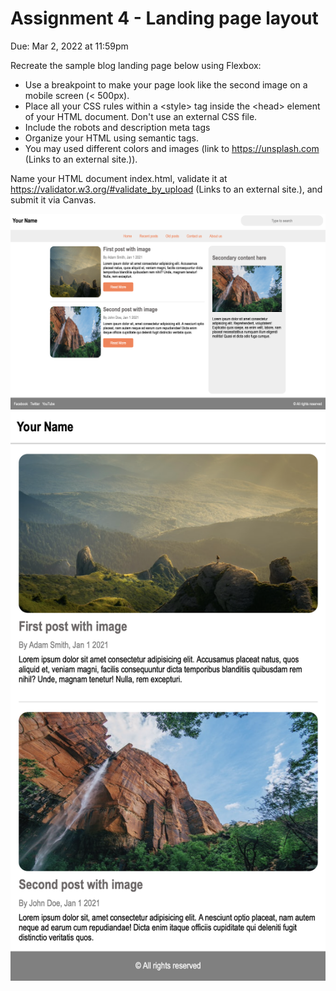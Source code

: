 # Assignment 4 - Landing page layout

Due: Mar 2, 2022 at 11:59pm

Recreate the sample blog landing page below using Flexbox:

- Use a breakpoint to make your page look like the second image on a mobile screen (< 500px).
- Place all your CSS rules within a \<style\> tag inside the \<head\> element of your HTML document. Don't use an external CSS file.
- Include the robots and description meta tags
- Organize your HTML using semantic tags.
- You may used different colors and images (link to https://unsplash.com (Links to an external site.)).

Name your HTML document index.html, validate it at https://validator.w3.org/#validate_by_upload (Links to an external site.), and submit it via Canvas.

![reference image desktop](./reference-image-desktop.png)
![reference image mobile](./reference-image-mobile.png)
